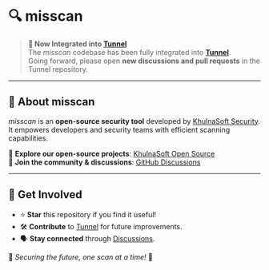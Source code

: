 # 🔍 misscan

> **🚀 Now Integrated into [Tunnel](https://github.com/khulnasoft/tunnel)**  
The _misscan_ codebase has been fully integrated into **[Tunnel](https://github.com/khulnasoft/tunnel)**.  
Going forward, please open **new discussions and pull requests** in the Tunnel repository.

---

## 🌟 About misscan
_misscan_ is an **open-source security tool** developed by [KhulnaSoft Security](https://khulnasoft.com).  
It empowers developers and security teams with efficient scanning capabilities.  

🔗 **Explore our open-source projects**: [KhulnaSoft Open Source](https://www.khulnasoft.com/products/open-source-projects/)  
💬 **Join the community & discussions**: [GitHub Discussions](https://github.com/khulnasoft/tunnel/discussions)

---

## 📢 Get Involved
- ⭐ **Star** this repository if you find it useful!
- 🛠 **Contribute** to [Tunnel](https://github.com/khulnasoft/tunnel) for future improvements.
- 🗣 **Stay connected** through [Discussions](https://github.com/khulnasoft/tunnel/discussions).

🔐 _Securing the future, one scan at a time!_ 🚀
